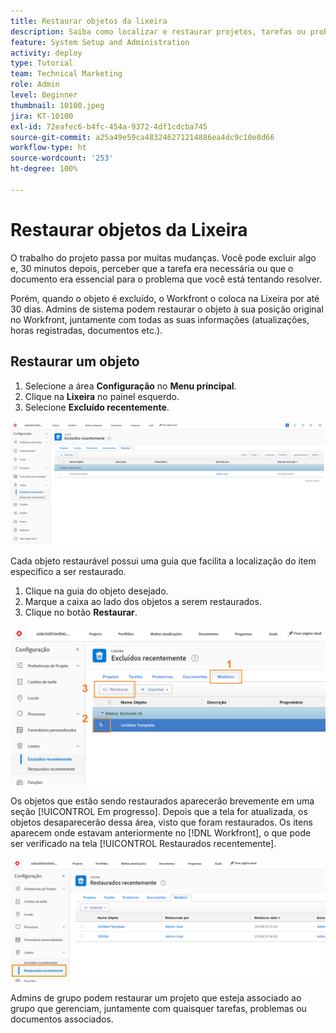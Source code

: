 ```yaml
---
title: Restaurar objetos da lixeira
description: Saiba como localizar e restaurar projetos, tarefas ou problemas excluídos da Lixeira.
feature: System Setup and Administration
activity: deploy
type: Tutorial
team: Technical Marketing
role: Admin
level: Beginner
thumbnail: 10100.jpeg
jira: KT-10100
exl-id: 72eafec6-b4fc-454a-9372-4df1cdcba745
source-git-commit: a25a49e59ca483246271214886ea4dc9c10e8d66
workflow-type: ht
source-wordcount: '253'
ht-degree: 100%

---
```


# Restaurar objetos da Lixeira

O trabalho do projeto passa por muitas mudanças. Você pode excluir algo e, 30 minutos depois, perceber que a tarefa era necessária ou que o documento era essencial para o problema que você está tentando resolver.

Porém, quando o objeto é excluído, o Workfront o coloca na Lixeira por até 30 dias. Admins de sistema podem restaurar o objeto à sua posição original no Workfront, juntamente com todas as suas informações (atualizações, horas registradas, documentos etc.).

## Restaurar um objeto

1. Selecione a área **Configuração** no **Menu principal**.
1. Clique na **Lixeira** no painel esquerdo.
1. Selecione **Excluído recentemente**.

![Seção Excluídos recentemente da lixeira na área Configuração](assets/admin-fund-recycle-bin-1.png)

Cada objeto restaurável possui uma guia que facilita a localização do item específico a ser restaurado.

1. Clique na guia do objeto desejado.
1. Marque a caixa ao lado dos objetos a serem restaurados.
1. Clique no botão **Restaurar**.

![Itens selecionados na Lixeira](assets/admin-fund-recycle-bin-2.png)

Os objetos que estão sendo restaurados aparecerão brevemente em uma seção [!UICONTROL Em progresso]. Depois que a tela for atualizada, os objetos desaparecerão dessa área, visto que foram restaurados. Os itens aparecem onde estavam anteriormente no [!DNL Workfront], o que pode ser verificado na tela [!UICONTROL Restaurados recentemente].

![Seção Restaurados recentemente da lixeira na área de configuração](assets/admin-fund-recycle-bin-3.png)

Admins de grupo podem restaurar um projeto que esteja associado ao grupo que gerenciam, juntamente com quaisquer tarefas, problemas ou documentos associados.

<!---
learn more URL
Restoring deleted items
Viewing items that have been recently restored
--->
